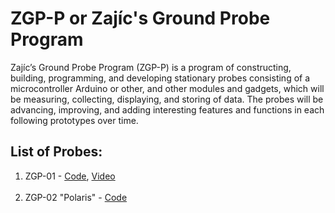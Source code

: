 # ZGP-P or Zajíc's Ground Probe Program

Zajíc’s Ground Probe Program (ZGP-P) is a program of constructing, building, programming, and developing stationary probes consisting of a microcontroller Arduino or other, and other modules and gadgets, which will be measuring, collecting, displaying, and storing of data. The probes will be advancing, improving, and adding interesting features and functions in each following prototypes over time.

<h2>List of Probes:</h2>
<ol>
  <li> ZGP-01  - <a href="https://github.com/TomiZ87/ZGP-P/tree/main/ZGP-01">Code</a>, <a href="https://www.youtube.com/watch?v=yme8clizDJw">Video</a></li><br>
  <li> ZGP-02 "Polaris" - <a href="https://github.com/TomiZ87/ZGP-P/tree/main/ZGP-02%20Polaris">Code</a></li><br>
</ol>  
